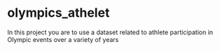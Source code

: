 # olympics_athelet
In this project you are to use a dataset related to athlete participation in Olympic events  over a variety of years
